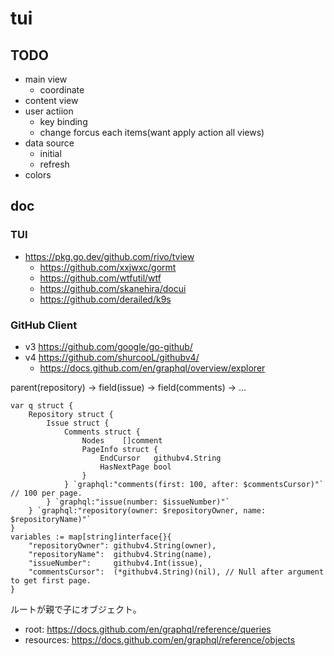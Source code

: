 # tui

## TODO

- main view
  - coordinate
- content view
- user actiion
  - key binding
  - change forcus each items(want apply action all views)
- data source
  - initial
  - refresh
- colors

## doc

### TUI

- https://pkg.go.dev/github.com/rivo/tview
  - https://github.com/xxjwxc/gormt
  - https://github.com/wtfutil/wtf
  - https://github.com/skanehira/docui
  - https://github.com/derailed/k9s

### GitHub Client

- v3 https://github.com/google/go-github/
- v4 https://github.com/shurcooL/githubv4/
  - https://docs.github.com/en/graphql/overview/explorer

parent(repository) -> field(issue) -> field(comments) -> ...

```golang
var q struct {
	Repository struct {
		Issue struct {
			Comments struct {
				Nodes    []comment
				PageInfo struct {
					EndCursor   githubv4.String
					HasNextPage bool
				}
			} `graphql:"comments(first: 100, after: $commentsCursor)"` // 100 per page.
		} `graphql:"issue(number: $issueNumber)"`
	} `graphql:"repository(owner: $repositoryOwner, name: $repositoryName)"`
}
variables := map[string]interface{}{
	"repositoryOwner": githubv4.String(owner),
	"repositoryName":  githubv4.String(name),
	"issueNumber":     githubv4.Int(issue),
	"commentsCursor":  (*githubv4.String)(nil), // Null after argument to get first page.
}
```

ルートが親で子にオブジェクト。

- root: https://docs.github.com/en/graphql/reference/queries
- resources: https://docs.github.com/en/graphql/reference/objects
